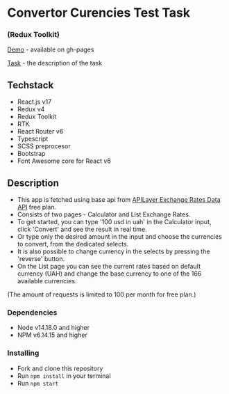 # Convertor Curencies Test Task
### (Redux Toolkit)

[Demo](https://nadiyahr.github.io/convertor/) - available on gh-pages

[Task](https://docs.google.com/document/d/1e8OCo1ou1gaHB1FhaLVWUj3hz62pfpQVS1ZQd1N8g-c/edit?usp=sharing) - the description of the task

## Techstack

* React.js v17
* Redux v4
* Redux Toolkit
* RTK
* React Router v6
* Typescript
* SCSS preprocesor
* Bootstrap
* Font Awesome core for React v6

## Description

- This app is fetched using base api from [APILayer Exchange Rates Data API](https://apilayer.com/marketplace/description/exchangerates_data-api) free plan.
- Consists of two pages - Calculator and List Exchange Rates.
- To get started, you can type '100 usd in uah' in the Calculator input, click 'Convert' and see the result in real time.
- Or type only the desired amount in the input and choose the currencies to convert, from the dedicated selects.
- It is also possible to change currency in the selects by pressing the 'reverse' button.
- On the List page you can see the current rates based on default currency (UAH) and change the base currency to one of the 166 available currencies.

(The amount of requests is limited to 100 per month for free plan.)

### Dependencies

* Node v14.18.0 and higher
* NPM v6.14.15 and higher

### Installing

- Fork and clone this repository
- Run `npm install` in your terminal
- Run `npm start`
